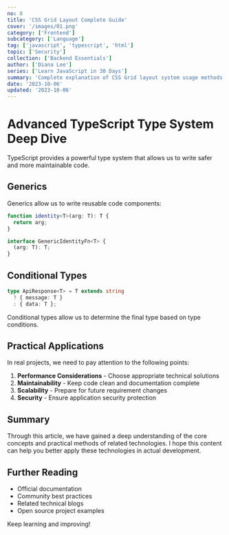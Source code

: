```yaml
---
no: 8
title: 'CSS Grid Layout Complete Guide'
cover: '/images/01.png'
category: ['Frontend']
subcategory: ['Language']
tag: ['javascript', 'typescript', 'html']
topic: ['Security']
collection: ['Backend Essentials']
author: ['Diana Lee']
series: ['Learn JavaScript in 30 Days']
summary: 'Complete explanation of CSS Grid layout system usage methods and practical applications.'
date: '2023-10-06'
updated: '2023-10-06'
---
```


# Advanced TypeScript Type System Deep Dive

TypeScript provides a powerful type system that allows us to write safer and more maintainable code.

## Generics

Generics allow us to write reusable code components:

```typescript
function identity<T>(arg: T): T {
  return arg;
}

interface GenericIdentityFn<T> {
  (arg: T): T;
}
```

## Conditional Types

```typescript
type ApiResponse<T> = T extends string 
  ? { message: T } 
  : { data: T };
```

Conditional types allow us to determine the final type based on type conditions.

## Practical Applications

In real projects, we need to pay attention to the following points:

1. **Performance Considerations** - Choose appropriate technical solutions
2. **Maintainability** - Keep code clean and documentation complete
3. **Scalability** - Prepare for future requirement changes
4. **Security** - Ensure application security protection

## Summary

Through this article, we have gained a deep understanding of the core concepts and practical methods of related technologies. I hope this content can help you better apply these technologies in actual development.

## Further Reading

- Official documentation
- Community best practices
- Related technical blogs
- Open source project examples

Keep learning and improving!